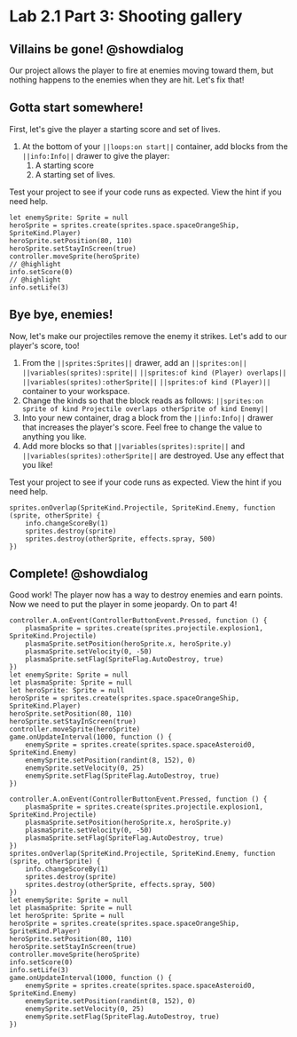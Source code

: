 # Lab 2.1 Part 3: Shooting gallery

## Villains be gone! @showdialog

Our project allows the player to fire at enemies moving toward them,
but nothing happens to the enemies when they are hit. Let's fix that!

## Gotta start somewhere!

First, let's give the player a starting score and set of lives.

1.   At the bottom of your ``||loops:on start||`` container, add blocks
from the ``||info:Info||`` drawer to give the player:
     1.   A starting score
     1.   A starting set of lives.

Test your project to see if your code runs as expected.
View the hint if you need help.

```blocks
let enemySprite: Sprite = null
heroSprite = sprites.create(sprites.space.spaceOrangeShip, SpriteKind.Player)
heroSprite.setPosition(80, 110)
heroSprite.setStayInScreen(true)
controller.moveSprite(heroSprite)
// @highlight
info.setScore(0)
// @highlight
info.setLife(3)
```

## Bye bye, enemies!

Now, let's make our projectiles remove the enemy it strikes.
Let's add to our player's score, too!

1.   From the ``||sprites:Sprites||`` drawer, add an
``||sprites:on||`` ``||variables(sprites):sprite||``
``||sprites:of kind (Player) overlaps||`` ``||variables(sprites):otherSprite||``
``||sprites:of kind (Player)||`` container to your workspace.
1.   Change the kinds so that the block reads as follows:
``||sprites:on sprite of kind Projectile overlaps otherSprite of kind Enemy||``
1.   Into your new container, drag a block from the ``||info:Info||`` drawer
that increases the player's score. Feel free to change the value to anything
you like.
1.   Add more blocks so that ``||variables(sprites):sprite||`` and
``||variables(sprites):otherSprite||`` are destroyed. Use any effect
that you like!

Test your project to see if your code runs as expected.
View the hint if you need help.

```block
sprites.onOverlap(SpriteKind.Projectile, SpriteKind.Enemy, function (sprite, otherSprite) {
    info.changeScoreBy(1)
    sprites.destroy(sprite)
    sprites.destroy(otherSprite, effects.spray, 500)
})
```

## Complete! @showdialog

Good work! The player now has a way to destroy enemies and earn points.
Now we need to put the player in some jeopardy. On to part 4!

```template
controller.A.onEvent(ControllerButtonEvent.Pressed, function () {
    plasmaSprite = sprites.create(sprites.projectile.explosion1, SpriteKind.Projectile)
    plasmaSprite.setPosition(heroSprite.x, heroSprite.y)
    plasmaSprite.setVelocity(0, -50)
    plasmaSprite.setFlag(SpriteFlag.AutoDestroy, true)
})
let enemySprite: Sprite = null
let plasmaSprite: Sprite = null
let heroSprite: Sprite = null
heroSprite = sprites.create(sprites.space.spaceOrangeShip, SpriteKind.Player)
heroSprite.setPosition(80, 110)
heroSprite.setStayInScreen(true)
controller.moveSprite(heroSprite)
game.onUpdateInterval(1000, function () {
    enemySprite = sprites.create(sprites.space.spaceAsteroid0, SpriteKind.Enemy)
    enemySprite.setPosition(randint(8, 152), 0)
    enemySprite.setVelocity(0, 25)
    enemySprite.setFlag(SpriteFlag.AutoDestroy, true)
})
```

```ghost
controller.A.onEvent(ControllerButtonEvent.Pressed, function () {
    plasmaSprite = sprites.create(sprites.projectile.explosion1, SpriteKind.Projectile)
    plasmaSprite.setPosition(heroSprite.x, heroSprite.y)
    plasmaSprite.setVelocity(0, -50)
    plasmaSprite.setFlag(SpriteFlag.AutoDestroy, true)
})
sprites.onOverlap(SpriteKind.Projectile, SpriteKind.Enemy, function (sprite, otherSprite) {
    info.changeScoreBy(1)
    sprites.destroy(sprite)
    sprites.destroy(otherSprite, effects.spray, 500)
})
let enemySprite: Sprite = null
let plasmaSprite: Sprite = null
let heroSprite: Sprite = null
heroSprite = sprites.create(sprites.space.spaceOrangeShip, SpriteKind.Player)
heroSprite.setPosition(80, 110)
heroSprite.setStayInScreen(true)
controller.moveSprite(heroSprite)
info.setScore(0)
info.setLife(3)
game.onUpdateInterval(1000, function () {
    enemySprite = sprites.create(sprites.space.spaceAsteroid0, SpriteKind.Enemy)
    enemySprite.setPosition(randint(8, 152), 0)
    enemySprite.setVelocity(0, 25)
    enemySprite.setFlag(SpriteFlag.AutoDestroy, true)
})
```